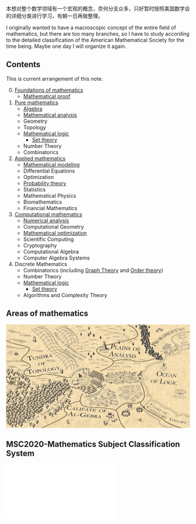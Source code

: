本想对整个数学领域有一个宏观的概念，奈何分支众多，只好暂时按照美国数学会的详细分类进行学习，有朝一日再做整理。

I originally wanted to have a macroscopic concept of the entire field of mathematics, but there are too many branches, so I have to study according to the detailed classification of the American Mathematical Society for the time being. Maybe one day I will organize it again.

## Contents

This is current arrangement of this note.

0. [Foundations of mathematics](0.%20Foundations%20of%20mathematics/Foundations%20of%20mathematics.md)
	- [Mathematical proof](0.%20Foundations%20of%20mathematics/Mathematical%20proof/Mathematical%20proof.md)
1. [Pure mathematics](1.%20Pure%20mathematics/Pure%20mathematics.md)
	- [Algebra](1.%20Pure%20mathematics/Algebra/Algebra.md)
	- [Mathematical analysis](1.%20Pure%20mathematics/Mathematical%20analysis/Mathematical%20analysis.md)
	- Geometry
	- Topology
	- [Mathematical logic](1.%20Pure%20mathematics/Mathematical%20logic/Mathematical%20logic.md)
		- [Set theory](1.%20Pure%20mathematics/Mathematical%20logic/Set%20theory/Set%20theory.md)
	- Number Theory
	- Combinatorics
2. [Applied mathematics‎](2.%20Applied%20mathematics%E2%80%8E/Applied%20mathematics%E2%80%8E.md)
	- [Mathematical modeling](2.%20Applied%20mathematics%E2%80%8E/Mathematical%20modeling/Mathematical%20modeling.canvas)
	- Differential Equations
	- Optimization
	- [Probability theory](2.%20Applied%20mathematics%E2%80%8E/Probability%20theory/Probability%20theory.md)
	- Statistics
	- Mathematical Physics
	- Biomathematics
	- Financial Mathematics
3. [Computational mathematics](3.%20Computational%20mathematics/Computational%20mathematics.md)
	- [Numerical analysis](3.%20Computational%20mathematics/Numerical%20analysis/Numerical%20analysis.md)
	- Computational Geometry
	- [Mathematical optimization](3.%20Computational%20mathematics/Mathematical%20optimization/Mathematical%20optimization.md)
	- Scientific Computing
	- Cryptography
	- Computational Algebra
	- Computer Algebra Systems
4. Discrete Mathematics
	- Combinatorics (including [Graph Theory](../Resources/2.%20Mathematics/4.%20Discrete%20mathematics/Graph%20theory/Graph%20theory.pdf) and [Order theory](4.%20Discrete%20mathematics/Order%20theory/Order%20theory.md))
	- Number Theory
	- [Mathematical logic](1.%20Pure%20mathematics/Mathematical%20logic/Mathematical%20logic.md)
		- [Set theory](1.%20Pure%20mathematics/Mathematical%20logic/Set%20theory/Set%20theory.md)
	- Algorithms and Complexity Theory

## Areas of mathematics

![Mathematistan](../Resources/2.%20Mathematics/Mathematistan.jpg)

## MSC2020-Mathematics Subject Classification System

![](MSC2020-Mathematics%20Subject%20Classification%20System.pdf)
